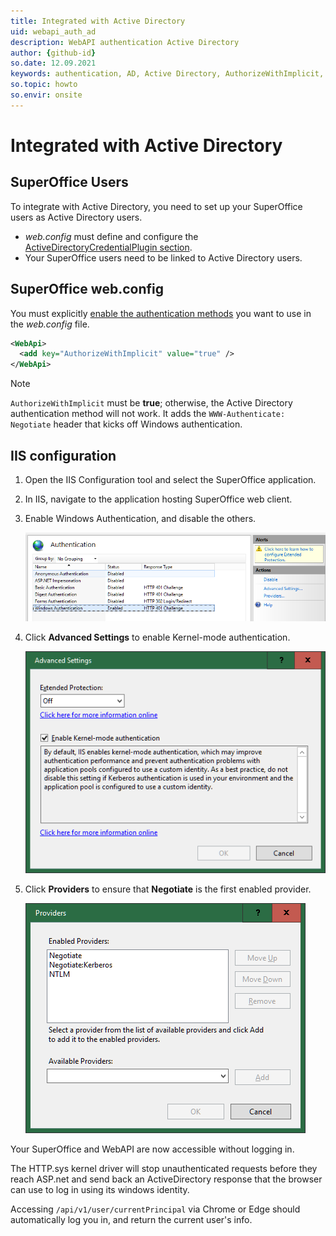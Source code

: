 ```yaml
---
title: Integrated with Active Directory
uid: webapi_auth_ad
description: WebAPI authentication Active Directory
author: {github-id}
so.date: 12.09.2021
keywords: authentication, AD, Active Directory, AuthorizeWithImplicit, WWW-Authenticate, ActiveDirectoryCredentialPlugin, IIS
so.topic: howto 
so.envir: onsite
---
```


# Integrated with Active Directory

## SuperOffice Users

To integrate with Active Directory, you need to set up your SuperOffice users as Active Directory users.

* *web.config* must define and configure the [ActiveDirectoryCredentialPlugin section][2].
* Your SuperOffice users need to be linked to Active Directory users.

## SuperOffice web.config

You must explicitly [enable the authentication methods][1] you want to use in the *web.config* file.

```XML
<WebApi>
  <add key="AuthorizeWithImplicit" value="true" />
</WebApi>
```

> [!NOTE]
> `AuthorizeWithImplicit` must be **true**; otherwise, the Active Directory authentication method will not work. It adds the `WWW-Authenticate: Negotiate` header that kicks off Windows authentication.

## IIS configuration

1. Open the IIS Configuration tool and select the SuperOffice application.

2. In IIS, navigate to the application hosting SuperOffice web client.

3. Enable Windows Authentication, and disable the others.

    ![iis-authentication-windows -screenshot][img1]

4. Click **Advanced Settings** to enable Kernel-mode authentication.

    ![iis-kernel-mode-auth -screenshot][img2]

5. Click **Providers** to ensure that **Negotiate** is the first enabled provider.

    ![iis-auth-providers -screenshot][img3]

Your SuperOffice and WebAPI are now accessible without logging in.

The HTTP.sys kernel driver will stop unauthenticated requests before they reach ASP.net and send back an ActiveDirectory response that the browser can use to log in using its windows identity.

Accessing `/api/v1/user/currentPrincipal` via Chrome or Edge should automatically log you in, and return the current user's info.

<!-- Referenced links -->
[1]: ../../netserver/config/webapi.md
[2]: ../../netserver/config/security.md

<!-- Referenced images -->
[img1]: media/iis-authentication-windows.png
[img2]: media/iis-kernel-mode-auth.png
[img3]: media/iis-auth-providers.png
